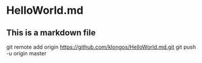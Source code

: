 # HelloWorld.md
## This is a markdown file
git remote add origin https://github.com/klongos/HelloWorld.md.git
git push -u origin master
